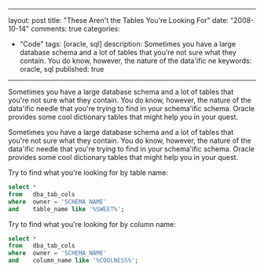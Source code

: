 
---
layout: post
title: "These Aren't the Tables You're Looking For"
date: "2008-10-14"
comments: true
categories:
  - "Code"
tags: [oracle, sql]
description: Sometimes you have a large database schema and a lot of tables that you're not sure what they contain.  You do know, however, the nature of the data'ific ne
keywords: oracle, sql
published: true
---

Sometimes you have a large database schema and a lot of tables that you're not sure what they contain.  You do know, however, the nature of the data'ific needle that you're trying to find in your schema'ific schema.  Oracle provides some cool dictionary tables that might help you in your quest.
<!--more-->

Sometimes you have a large database schema and a lot of tables that you're not sure what they contain.  You do know, however, the nature of the data'ific needle that you're trying to find in your schema'ific schema.  Oracle provides some cool dictionary tables that might help you in your quest.

Try to find what you're looking for by table name: 

```sql
select *
from   dba_tab_cols
where  owner = 'SCHEMA_NAME'
and    table_name like '%SWEET%';
```

Try to find what you're looking for by column name:

```sql
select *
from   dba_tab_cols
where  owner = 'SCHEMA_NAME'
and    column_name like '%COOLNESS%';
```

  
